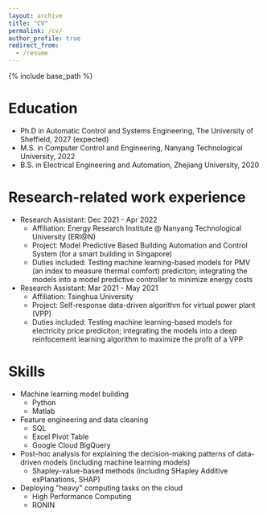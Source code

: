 ```yaml
---
layout: archive
title: "CV"
permalink: /cv/
author_profile: true
redirect_from:
  - /resume
---
```


{% include base_path %}

Education
======
* Ph.D in Automatic Control and Systems Engineering, The University of Sheffield, 2027 (expected)
* M.S. in Computer Control and Engineering, Nanyang Technological University, 2022
* B.S. in Electrical Engineering and Automation, Zhejiang University, 2020

Research-related work experience
======
* Research Assistant: Dec 2021 - Apr 2022 
  * Affiliation: Energy Research Institute @ Nanyang Technological University (ERI@N) 
  * Project: Model Predictive Based Building Automation and Control System (for a smart building in Singapore) 
  * Duties included: Testing machine learning-based models for PMV (an index to measure thermal comfort) prediciton; integrating the models into a model predictive controller to minimize energy costs
* Research Assistant: Mar 2021 - May 2021
  * Affiliation: Tsinghua University
  * Project: Self-response data-driven algorithm for virtual power plant (VPP)
  * Duties included: Testing machine learning-based models for electricity price prediciton; integrating the models into a deep reinfocement learning algorithm to maximize the profit of a VPP

Skills
======
* Machine learning model building
  * Python
  * Matlab
* Feature engineering and data cleaning 
  * SQL
  * Excel Pivot Table
  * Google Cloud BigQuery
* Post-hoc analysis for explaining the decision-making patterns of data-driven models (including machine learning models)
  * Shapley-value-based methods (including SHapley Additive exPlanations, SHAP)
* Deploying "heavy" computing tasks on the cloud 
  * High Performance Computing 
  * RONIN 

<!-- 
Publications
======
  <ul>{% for post in site.publications reversed %}
    {% include archive-single-cv.html %}
  {% endfor %}</ul>
  
Talks
======
  <ul>{% for post in site.talks reversed %}
    {% include archive-single-talk-cv.html  %}
  {% endfor %}</ul>
  
Teaching
======
  <ul>{% for post in site.teaching reversed %}
    {% include archive-single-cv.html %}
  {% endfor %}</ul> 
-->
